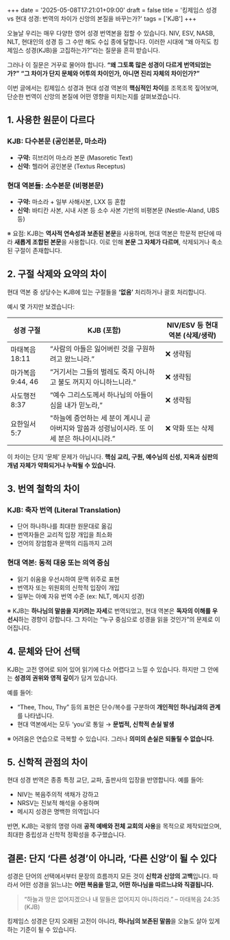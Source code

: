+++
date = '2025-05-08T17:21:01+09:00'
draft = false
title = '킹제임스 성경 vs 현대 성경: 번역의 차이가 신앙의 본질을 바꾸는가?'
tags = ['KJB']
+++

오늘날 우리는 매우 다양한 영어 성경 번역본을 접할 수 있습니다. NIV, ESV, NASB, NLT, 현대인의 성경 등 그 수만 해도 수십 종에 달합니다. 이러한 시대에 “왜 아직도 킹제임스 성경(KJB)을 고집하는가?”라는 질문을 흔히 받습니다.

그러나 이 질문은 거꾸로 물어야 합니다.
**“왜 그토록 많은 성경이 다르게 번역되었는가?”**
**“그 차이가 단지 문체와 어투의 차이인가, 아니면 진리 자체의 차이인가?”**

이번 글에서는 킹제임스 성경과 현대 성경 역본의 **핵심적인 차이**를 조목조목 짚어보며, 단순한 번역이 신앙의 본질에 어떤 영향을 미치는지를 살펴보겠습니다.

## 1. 사용한 원문이 다르다

### KJB: 다수본문 (공인본문, 마소라)

* **구약:** 히브리어 마소라 본문 (Masoretic Text)
* **신약:** 헬라어 공인본문 (Textus Receptus)

### 현대 역본들: 소수본문 (비평본문)

* **구약:** 마소라 + 일부 사해사본, LXX 등 혼합
* **신약:** 바티칸 사본, 시내 사본 등 소수 사본 기반의 비평본문 (Nestle-Aland, UBS 등)

※ 요점: KJB는 **역사적 연속성과 보존된 본문**을 사용하며, 현대 역본은 학문적 판단에 따라 **새롭게 조합된 본문**을 사용합니다. 이로 인해 **본문 그 자체가 다르며**, 삭제되거나 축소된 구절이 존재합니다.

## 2. 구절 삭제와 요약의 차이

현대 역본 중 상당수는 KJB에 있는 구절들을 **‘없음’** 처리하거나 괄호 처리합니다.

예시 몇 가지만 보겠습니다:

| 성경 구절         | KJB (포함)                  | NIV/ESV 등 현대역본 (삭제/생략) |
| ------------- | ------------------------- | ---------------------- |
| 마태복음 18:11    | “사람의 아들은 잃어버린 것을 구원하려고 왔느니라.”       | ❌ 생략됨                  |
| 마가복음 9:44, 46 | “거기서는 그들의 벌레도 죽지 아니하고 불도 꺼지지 아니하느니라.”         | ❌ 생략됨                  |
| 사도행전 8:37     | “예수 그리스도께서 하나님의 아들이심을 내가 믿노라,” | ❌ 생략됨                  |
| 요한일서 5:7      | "하늘에 증언하는 세 분이 계시니 곧 아버지와 말씀과 성령님이시라. 또 이 세 분은 하나이시니라.”       | ❌ 약화 또는 삭제             |

이 차이는 단지 ‘문체’ 문제가 아닙니다.
**핵심 교리, 구원, 예수님의 신성, 지옥과 심판의 개념 자체가 약화되거나 누락될 수 있습니다.**

## 3. 번역 철학의 차이

### KJB: 축자 번역 (Literal Translation)

* 단어 하나하나를 최대한 원문대로 옮김
* 번역자들은 교리적 입장 개입을 최소화
* 언어의 장엄함과 문맥의 리듬까지 고려

### 현대 역본: 동적 대응 또는 의역 중심

* 읽기 쉬움을 우선시하여 문맥 위주로 표현
* 번역자 또는 위원회의 신학적 입장이 개입
* 일부는 아예 자유 번역 수준 (ex: NLT, 메시지 성경)

※ KJB는 **하나님의 말씀을 지키려는 자세**로 번역되었고, 현대 역본은 **독자의 이해를 우선시**하는 경향이 강합니다. 그 차이는 “누구 중심으로 성경을 읽을 것인가”의 문제로 이어집니다.

## 4. 문체와 단어 선택

KJB는 고전 영어로 되어 있어 읽기에 다소 어렵다고 느낄 수 있습니다. 하지만 그 안에는 **성경의 권위와 영적 깊이**가 담겨 있습니다.

예를 들어:

* “Thee, Thou, Thy” 등의 표현은 단수/복수를 구분하여 **개인적인 하나님과의 관계**를 나타냅니다.
* 현대 역본에서는 모두 ‘you’로 통일 → **문법적, 신학적 손실 발생**

※ 어려움은 연습으로 극복할 수 있습니다. 그러나 **의미의 손실은 되돌릴 수 없습니다.**

## 5. 신학적 관점의 차이

현대 성경 번역은 종종 특정 교단, 교파, 출판사의 입장을 반영합니다. 예를 들어:

* NIV는 복음주의적 색채가 강하고
* NRSV는 진보적 해석을 수용하며
* 메시지 성경은 명백한 의역입니다

반면, KJB는 국왕의 명령 아래 **공적 예배와 전체 교회의 사용**을 목적으로 제작되었으며, 최대한 중립성과 신학적 정확성을 추구했습니다.

## 결론: 단지 ‘다른 성경’이 아니라, ‘다른 신앙’이 될 수 있다

성경은 단어의 선택에서부터 문장의 흐름까지 모든 것이 **신학과 신앙의 고백**입니다.
따라서 어떤 성경을 읽느냐는 **어떤 복음을 믿고, 어떤 하나님을 따르느냐와 직결됩니다.**

> “하늘과 땅은 없어지겠으나 내 말들은 없어지지 아니하리라.”
> – 마태복음 24:35 (KJB)

킹제임스 성경은 단지 오래된 고전이 아니라,
**하나님의 보존된 말씀**을 오늘도 살아 있게 하는 기준이 될 수 있습니다.
